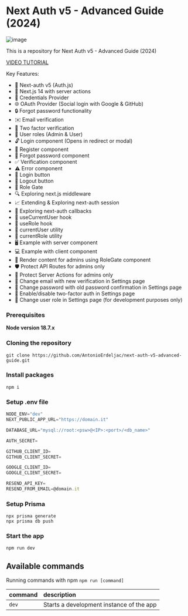 # Next Auth v5 - Advanced Guide (2024)

![image](https://github.com/AntonioErdeljac/next-auth-v5-advanced-guide/assets/23248726/d0175397-8c3f-4e82-91c4-78c14f29bb81)

This is a repository for Next Auth v5 - Advanced Guide (2024)

[VIDEO TUTORIAL](https://youtu.be/1MTyCvS05V4)

Key Features:

- 🔐 Next-auth v5 (Auth.js)
- 🚀 Next.js 14 with server actions
- 🔑 Credentials Provider
- 🌐 OAuth Provider (Social login with Google & GitHub)
- 🔒 Forgot password functionality
- ✉️ Email verification
- 📱 Two factor verification
- 👥 User roles (Admin & User)
- 🔓 Login component (Opens in redirect or modal)
- 📝 Register component
- 🤔 Forgot password component
- ✅ Verification component
- ⚠️ Error component
- 🔘 Login button
- 🚪 Logout button
- 🚧 Role Gate
- 🔍 Exploring next.js middleware
- 📈 Extending & Exploring next-auth session
- 🔄 Exploring next-auth callbacks
- 👤 useCurrentUser hook
- 🛂 useRole hook
- 🧑 currentUser utility
- 👮 currentRole utility
- 🖥️ Example with server component
- 💻 Example with client component
- 👑 Render content for admins using RoleGate component
- 🛡️ Protect API Routes for admins only
- 🔐 Protect Server Actions for admins only
- 📧 Change email with new verification in Settings page
- 🔑 Change password with old password confirmation in Settings page
- 🔔 Enable/disable two-factor auth in Settings page
- 🔄 Change user role in Settings page (for development purposes only)

### Prerequisites

**Node version 18.7.x**

### Cloning the repository

```shell
git clone https://github.com/AntonioErdeljac/next-auth-v5-advanced-guide.git
```

### Install packages

```shell
npm i
```

### Setup .env file

```js
NODE_ENV="dev"
NEXT_PUBLIC_APP_URL="https://domain.it"

DATABASE_URL="mysql://root:<psw>@<IP>:<port>/<db_name>"

AUTH_SECRET=

GITHUB_CLIENT_ID=
GITHUB_CLIENT_SECRET=

GOOGLE_CLIENT_ID=
GOOGLE_CLIENT_SECRET=

RESEND_API_KEY=
RESEND_FROM_EMAIL=@domain.it

```

### Setup Prisma

```shell
npx prisma generate
npx prisma db push
```

### Start the app

```shell
npm run dev
```

## Available commands

Running commands with npm `npm run [command]`

| command | description                              |
| :------ | :--------------------------------------- |
| `dev`   | Starts a development instance of the app |
